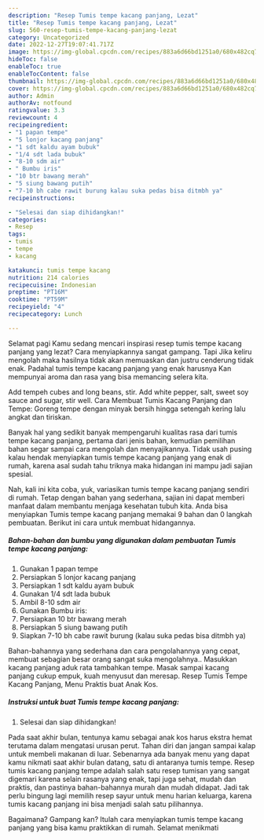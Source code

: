 ```yaml
---
description: "Resep Tumis tempe kacang panjang, Lezat"
title: "Resep Tumis tempe kacang panjang, Lezat"
slug: 560-resep-tumis-tempe-kacang-panjang-lezat
category: Uncategorized
date: 2022-12-27T19:07:41.717Z
image: https://img-global.cpcdn.com/recipes/883a6d66bd1251a0/680x482cq70/tumis-tempe-kacang-panjang-foto-resep-utama.jpg
hideToc: false
enableToc: true
enableTocContent: false
thumbnail: https://img-global.cpcdn.com/recipes/883a6d66bd1251a0/680x482cq70/tumis-tempe-kacang-panjang-foto-resep-utama.jpg
cover: https://img-global.cpcdn.com/recipes/883a6d66bd1251a0/680x482cq70/tumis-tempe-kacang-panjang-foto-resep-utama.jpg
author: Admin
authorAv: notfound
ratingvalue: 3.3
reviewcount: 4
recipeingredient:
- "1 papan tempe"
- "5 lonjor kacang panjang"
- "1 sdt kaldu ayam bubuk"
- "1/4 sdt lada bubuk"
- "8-10 sdm air"
- " Bumbu iris"
- "10 btr bawang merah"
- "5 siung bawang putih"
- "7-10 bh cabe rawit burung kalau suka pedas bisa ditmbh ya"
recipeinstructions:

- "Selesai dan siap dihidangkan!"
categories:
- Resep
tags:
- tumis
- tempe
- kacang

katakunci: tumis tempe kacang 
nutrition: 214 calories
recipecuisine: Indonesian
preptime: "PT16M"
cooktime: "PT59M"
recipeyield: "4"
recipecategory: Lunch

---
```



Selamat pagi Kamu sedang mencari inspirasi resep tumis tempe kacang panjang yang lezat? Cara menyiapkannya sangat gampang. Tapi Jika keliru mengolah maka hasilnya tidak akan memuaskan dan justru cenderung tidak enak. Padahal tumis tempe kacang panjang yang enak harusnya Kan mempunyai aroma dan rasa yang bisa memancing selera kita.


Add tempeh cubes and long beans, stir. Add white pepper, salt, sweet soy sauce and sugar, stir well. Cara Membuat Tumis Kacang Panjang dan Tempe: Goreng tempe dengan minyak bersih hingga setengah kering lalu angkat dan tiriskan.

Banyak hal yang sedikit banyak mempengaruhi kualitas rasa dari tumis tempe kacang panjang, pertama dari jenis bahan, kemudian pemilihan bahan segar sampai cara mengolah dan menyajikannya. Tidak usah pusing kalau hendak menyiapkan tumis tempe kacang panjang yang enak di rumah, karena asal sudah tahu triknya maka hidangan ini mampu jadi sajian spesial.


Nah, kali ini kita coba, yuk, variasikan tumis tempe kacang panjang sendiri di rumah. Tetap dengan bahan yang sederhana, sajian ini dapat memberi manfaat dalam membantu menjaga kesehatan tubuh kita. Anda bisa menyiapkan Tumis tempe kacang panjang memakai 9 bahan dan 0 langkah pembuatan. Berikut ini cara untuk membuat hidangannya.

<!--inarticleads1-->

##### Bahan-bahan dan bumbu yang digunakan dalam pembuatan Tumis tempe kacang panjang:

1. Gunakan 1 papan tempe
1. Persiapkan 5 lonjor kacang panjang
1. Persiapkan 1 sdt kaldu ayam bubuk
1. Gunakan 1/4 sdt lada bubuk
1. Ambil 8-10 sdm air
1. Gunakan  Bumbu iris:
1. Persiapkan 10 btr bawang merah
1. Persiapkan 5 siung bawang putih
1. Siapkan 7-10 bh cabe rawit burung (kalau suka pedas bisa ditmbh ya)


Bahan-bahannya yang sederhana dan cara pengolahannya yang cepat, membuat sebagian besar orang sangat suka mengolahnya.. Masukkan kacang panjang aduk rata tambahkan tempe. Masak sampai kacang panjang cukup empuk, kuah menyusut dan meresap. Resep Tumis Tempe Kacang Panjang, Menu Praktis buat Anak Kos. 

<!--inarticleads2-->

##### Instruksi untuk buat Tumis tempe kacang panjang:


1. Selesai dan siap dihidangkan!

Pada saat akhir bulan, tentunya kamu sebagai anak kos harus ekstra hemat terutama dalam mengatasi urusan perut. Tahan diri dan jangan sampai kalap untuk membeli makanan di luar. Sebenarnya ada banyak menu yang dapat kamu nikmati saat akhir bulan datang, satu di antaranya tumis tempe. Resep tumis kacang panjang tempe adalah salah satu resep tumisan yang sangat digemari karena selain rasanya yang enak, tapi juga sehat, mudah dan praktis, dan pastinya bahan-bahannya murah dan mudah didapat. Jadi tak perlu bingung lagi memilih resep sayur untuk menu harian keluarga, karena tumis kacang panjang ini bisa menjadi salah satu pilihannya. 

Bagaimana? Gampang kan? Itulah cara menyiapkan tumis tempe kacang panjang yang bisa kamu praktikkan di rumah. Selamat menikmati
